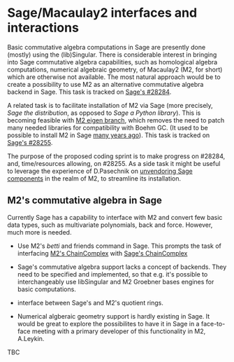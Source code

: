 Sage/Macaulay2 interfaces and interactions
==========================================

Basic commutative algebra computations in Sage are presently done (mostly)
using the (lib)Singular. There is considerable interest in bringing into Sage
commutative algebra capabilities, such as homological algebra computations,
numerical algebraic geometry, of Macaulay2 (M2, for short) which are otherwise not available.
The most natural approach would be to create a possibility to use M2 as
an alternative commutative algebra backend in Sage.
This task is tracked on [Sage's #28284](https://trac.sagemath.org/ticket/28284). 

A related task is to facilitate installation of M2 via Sage (more precisely,
*Sage the distribution*, as opposed to *Sage a Python library*).
This is becoming feasible with [M2 eigen branch](https://github.com/antonleykin/M2/tree/eigen),
which removes the need to patch
many needed libraries for compatibility with Boehm GC. (It used to be possible to install M2 in Sage
[many years ago](https://trac.sagemath.org/ticket/11710)).
This task is tracked on [Sage's #28255](https://trac.sagemath.org/ticket/28255).

The purpose of the proposed coding sprint is to make progress on #28284, and, time/resources
allowing, on #28255.
As a side task it might be useful to leverage the experience of D.Pasechnik on [unvendoring
Sage components](https://trac.sagemath.org/ticket/27330) in the realm of M2, to streamline its
installation.

M2's commutative algebra in Sage
--------------------------------

Currently Sage has a capability to interface with M2 and convert few basic data types, such as
multivariate polynomials, back and force. However, much more is needed.


* Use M2's *betti* and friends command in Sage. This prompts the task of interfacing
[M2's ChainComplex](https://faculty.math.illinois.edu/Macaulay2/doc/Macaulay2-1.14/share/doc/Macaulay2/Macaulay2Doc/html/_chain__Complex.html) with
[Sage's ChainComplex](http://doc.sagemath.org/html/en/reference/homology/sage/homology/chain_complex.html)

* Sage's commutative algebra support lacks a concept of backends. They need to be specified and implemented,
so that e.g. it's possible to interchangeably use libSingular and M2 Groebner bases engines for basic
computations.

* interface between Sage's and M2's quotient rings.

* Numerical algberaic geometry support is hardly existing in Sage. It would be great to explore the possibilites to
have it in Sage in a face-to-face meeting with a primary developer of this functionality in M2, A.Leykin.

TBC
